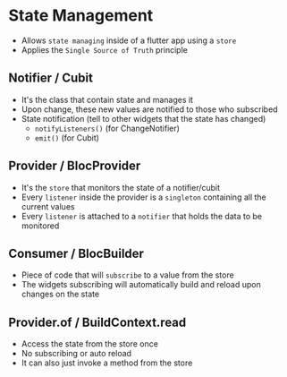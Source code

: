 # State Management

- Allows `state managing` inside of a flutter app using a `store`
- Applies the `Single Source of Truth` principle

## Notifier / Cubit

- It's the class that contain state and manages it
- Upon change, these new values are notified to those who subscribed
- State notification (tell to other widgets that the state has changed)
  - `notifyListeners()` (for ChangeNotifier)
  - `emit()` (for Cubit)

## Provider / BlocProvider

- It's the `store` that monitors the state of a notifier/cubit
- Every `listener` inside the provider is a `singleton` containing all the current values
- Every `listener` is attached to a `notifier` that holds the data to be monitored

## Consumer / BlocBuilder

- Piece of code that will `subscribe` to a value from the store
- The widgets subscribing will automatically build and reload upon changes on the state

## Provider.of / BuildContext.read

- Access the state from the store once
- No subscribing or auto reload
- It can also just invoke a method from the store

